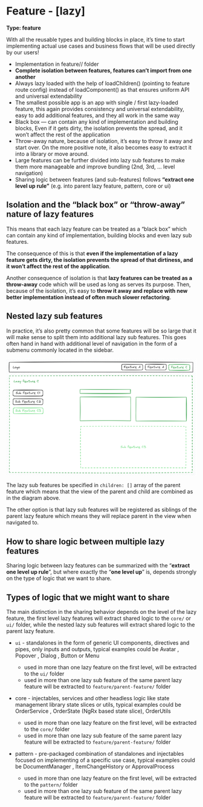 # Feature - [lazy]

**Type: feature**

With all the reusable types and building blocks in place, it’s time to start implementing actual use cases and business flows that will be used directly by our users!

- Implementation in feature/<feature-name>/ folder
- **Complete isolation between features, features can’t import from one another**
- Always lazy loaded with the help of loadChildren() (pointing to feature route config) instead of loadComponent() as that ensures uniform API and universal extendability
- The smallest possible app is an app with single / first lazy-loaded feature, this again provides consistency and universal extendability, easy to add additional features, and they all work in the same way
- Black box — can contain any kind of implementation and building blocks, Even if it gets dirty, the isolation prevents the spread, and it won’t affect the rest of the application
- Throw-away nature, because of isolation, it’s easy to throw it away and start over. On the more positive note, it also becomes easy to extract it into a library or move around.
- Large features can be further divided into lazy sub features to make them more manageable and improve bundling (2nd, 3rd, … level navigation)
- Sharing logic between features (and sub-features) follows **“extract one
  level up rule”** (e.g. into parent lazy feature, pattern, core or ui)

## Isolation and the “black box” or “throw-away” nature of lazy features

This means that each lazy feature can be treated as a “black box” which can contain any kind of implementation, building blocks and even lazy sub features.

The consequence of this is that **even if the implementation of a lazy feature gets dirty, the isolation prevents the spread of that dirtiness, and it won’t affect the rest of the application**.

Another consequence of isolation is that **lazy features can be treated as a throw-away** code which will be used as long as serves its purpose. Then, because of the isolation, it’s easy to **throw it away and replace with new better implementation instead of often much slower refactoring**.

## Nested lazy sub features

In practice, it’s also pretty common that some features will be so large that it will make sense to split them into additional lazy sub features. This goes often hand in hand with additional level of navigation in the form of a submenu commonly located in the sidebar.

<img src="../../../../../images/feature_nested_lazy_sub_features.PNG">

The lazy sub features be specified in `children: []` array of the parent feature which means that the view of the parent and child are combined as in the diagram above.

The other option is that lazy sub features will be registered as siblings of the parent lazy feature which means they will replace parent in the view when navigated to.

## How to share logic between multiple lazy features

Sharing logic between lazy features can be summarized with the “**extract one level up rule**”, but where exactly the “**one level up**” is, depends strongly on the type of logic that we want to share.

## Types of logic that we might want to share

The main distinction in the sharing behavior depends on the level of the lazy feature, the first level lazy features will extract shared logic to the `core/` or `ui/` folder, while the nested lazy sub features will extract shared logic to the parent lazy feature.

- `ui` - standalones in the form of generic UI components, directives and pipes, only inputs and outputs, typical examples could be Avatar , Popover , Dialog , Button or Menu

  - used in more than one lazy feature on the first level, will be extracted to the `ui/` folder
  - used in more than one lazy sub feature of the same parent lazy feature will be extracted to `feature/parent-feature/` folder

- core - injectables, services and other headless logic like state management library state slices or utils, typical examples could be OrderService , OrderState (NgRx based state slice), OrderUtils

  - used in more than one lazy feature on the first level, will be extracted to the `core/` folder
  - used in more than one lazy sub feature of the same parent lazy feature will be extracted to `feature/parent-feature/` folder

- pattern - pre-packaged combination of standalones and injectables focused on implementing of a specific use case, typical examples could be DocumentManager , ItemChangeHistory or ApprovalProcess
  - used in more than one lazy feature on the first level, will be extracted to the `pattern/` folder
  - used in more than one lazy sub feature of the same parent lazy feature will be extracted to `feature/parent-feature/` folder
